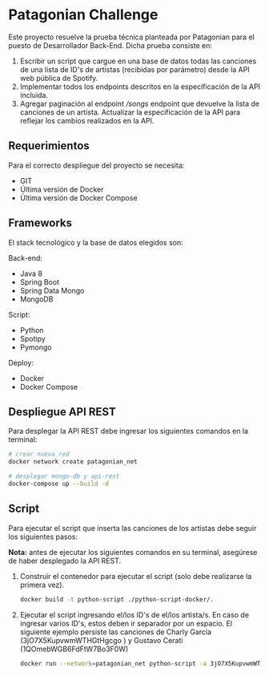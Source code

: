 
# Patagonian Challenge

Este proyecto resuelve la prueba técnica planteada por Patagonian para el puesto de Desarrollador Back-End.
Dicha prueba consiste en:

1. Escribir un script que cargue en una base de datos todas las canciones de una lista de ID's de artistas
(recibidas por parámetro) desde la API web pública de Spotify.
2. Implementar todos los endpoints descritos en la especificación de la API incluida.
3. Agregar paginación al endpoint */songs* endpoint que devuelve la lista de canciones de un
artista. Actualizar la especificación de la API para reflejar los cambios realizados en la API.
  
## Requerimientos

 Para el correcto despliegue del proyecto se necesita:
* GIT
* Última versión de Docker
* Última versión de Docker Compose 

## Frameworks

El stack tecnológico y la base de datos elegidos son:

Back-end:
* Java 8
* Spring Boot
* Spring Data Mongo
* MongoDB

Script:
* Python
* Spotipy
* Pymongo

Deploy:
* Docker
* Docker Compose

## Despliegue API REST

Para desplegar la API REST debe ingresar los siguientes comandos en la terminal:

```bash
# crear nueva red
docker network create patagonian_net

# desplegar mongo-db y api-rest
docker-compose up --build -d
```
## Script

Para ejecutar el script que inserta las canciones de los artistas debe seguir los siguientes pasos:

**Nota:** antes de ejecutar los siguientes comandos en su terminal, asegúrese de haber desplegado la API REST.

1. Construir el contenedor para ejecutar el script (solo debe realizarse la primera vez).
	```bash 
	docker build -t python-script ./python-script-docker/. 
	```
2. Ejecutar el script ingresando el/los ID's de el/los artista/s. En caso de ingresar varios ID's, estos deben ir separador por un espacio. El siguiente ejemplo persiste las canciones de Charly García (3jO7X5KupvwmWTHGtHgcgo ) y Gustavo Cerati (1QOmebWGB6FdFtW7Bo3F0W)
	```bash 
	docker run --network=patagonian_net python-script -a 3jO7X5KupvwmWTHGtHgcgo 1QOmebWGB6FdFtW7Bo3F0W
	```